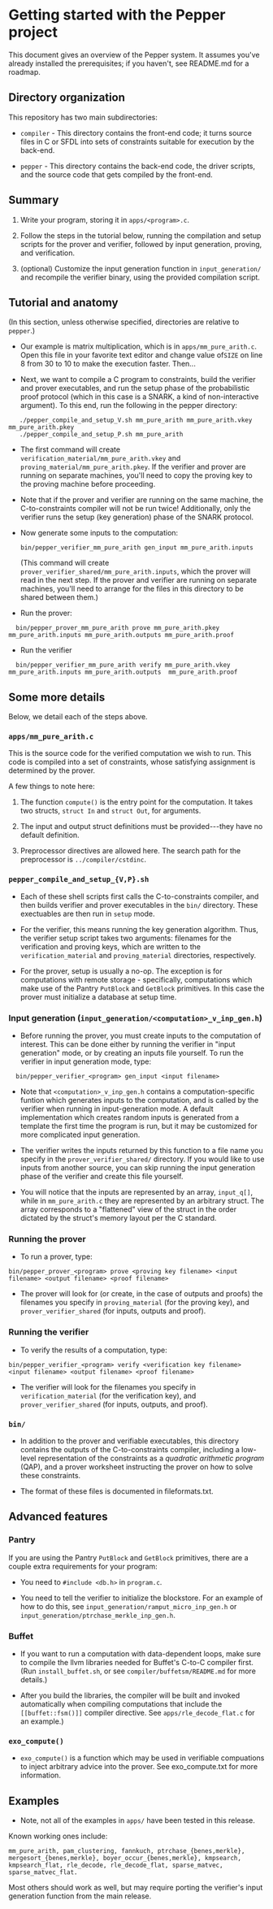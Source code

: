 # Getting started with the Pepper project #

This document gives an overview of the Pepper system. It
assumes you've already installed the prerequisites; if you haven't, see
README.md for a roadmap.

## Directory organization ##

This repository has two main subdirectories:

* `compiler` - This directory contains the front-end code; it turns source
  files in C or SFDL into sets of constraints suitable for execution by the
  back-end.

* `pepper` - This directory contains the back-end code, the driver scripts, and
  the source code that gets compiled by the front-end.

## Summary ##

1. Write your program, storing it in `apps/<program>.c`.

2. Follow the steps in the tutorial below, running the compilation and setup
   scripts for the prover and verifier, followed by input generation,
   proving, and verification.

3. (optional) Customize the input generation function in
   `input_generation/` and recompile the verifier binary, using the
   provided compilation script.

## Tutorial and anatomy ##

(In this section, unless otherwise specified, directories are relative to `pepper`.)

* Our example is matrix multiplication, which is in 
  `apps/mm_pure_arith.c`.  Open this file in your favorite text editor
  and change value of`SIZE` on line 8 from 30 to 10 to make the
  execution faster. Then...

* Next, we want to compile a C program to constraints, build the
  verifier and prover
  executables, and run the setup phase of the probabilistic proof
  protocol (which in this case is a SNARK, a kind of non-interactive
  argument). To this end, run the following in the pepper directory:


```
   ./pepper_compile_and_setup_V.sh mm_pure_arith mm_pure_arith.vkey mm_pure_arith.pkey
   ./pepper_compile_and_setup_P.sh mm_pure_arith
```

* The first command will create
  `verification_material/mm_pure_arith.vkey` and
  `proving_material/mm_pure_arith.pkey`. If the verifier and prover
  are running on separate machines, you'll need to copy the proving
  key to the proving machine before proceeding.

* Note that if the prover and verifier are running on the same
  machine, the C-to-constraints compiler will not be run twice!
  Additionally, only the verifier runs the setup (key generation)
  phase of the SNARK protocol.

* Now generate some inputs to the computation:
  ```
  bin/pepper_verifier_mm_pure_arith gen_input mm_pure_arith.inputs
  ```

  (This command will create
  `prover_verifier_shared/mm_pure_arith.inputs`, which the prover will
  read in the next step. If the prover and verifier are running on
  separate machines, you'll need to arrange for the files in this
  directory to be shared between them.)

* Run the prover:

```
  bin/pepper_prover_mm_pure_arith prove mm_pure_arith.pkey mm_pure_arith.inputs mm_pure_arith.outputs mm_pure_arith.proof
```

* Run the verifier

```
  bin/pepper_verifier_mm_pure_arith verify mm_pure_arith.vkey mm_pure_arith.inputs mm_pure_arith.outputs  mm_pure_arith.proof
 ```

## Some more details ##

Below, we detail each of the steps above.

### `apps/mm_pure_arith.c` ###

This is the source code for the verified computation we wish to run. This
code is compiled into a set of constraints, whose satisfying assignment
is determined by the prover.

A few things to note here:

1. The function `compute()` is the entry point for the computation. It takes two
   structs, `struct In` and `struct Out`, for arguments.

2. The input and output struct definitions must be provided---they have no
   default definition.

3. Preprocessor directives are allowed here. The search path for the preprocessor
   is `../compiler/cstdinc`.

### `pepper_compile_and_setup_{V,P}.sh` ###

* Each of these shell scripts first calls the C-to-constraints compiler,
and then builds verifier and prover executables in the `bin/`
directory. These exectuables are then run in `setup` mode.

* For the verifier, this means running the key generation
algorithm. Thus, the verifier setup script takes two arguments:
filenames for the verification and proving keys, which are written to
the `verification_material` and `proving_material` directories,
respectively.

* For the prover, setup is usually a no-op. The exception is for
computations with remote storage - specifically, computations which
make use of the Pantry `PutBlock` and `GetBlock` primitives. In this
case the prover must initialize a database at setup time.

### Input generation (`input_generation/<computation>_v_inp_gen.h`) ###

* Before running the prover, you must create inputs to the computation
of interest. This can be done either by running the verifier in "input
generation" mode, or by creating an inputs file yourself. To run the
verifier in input generation mode, type:

```
  bin/pepper_verifier_<program> gen_input <input filename>
```

* Note that `<computation>_v_inp_gen.h` contains a computation-specific
funtion which generates inputs to the computation, and is called by
the verifier when running in input-generation mode. A default
implementation which creates random inputs is generated from a
template the first time the program is run, but it may be customized
for more complicated input generation.

* The verifier writes the inputs returned by this function to a file
name you specify in the `prover_verifier_shared/` directory. If you
would like to use inputs from another source, you can skip running the
input generation phase of the verifier and create this file yourself.

* You will notice that the inputs are represented by an array, `input_q[]`,
while in `mm_pure_arith.c` they are represented by an arbitrary struct. The
array corresponds to a "flattened" view of the struct in the order dictated
by the struct's memory layout per the C standard.

### Running the prover ###

* To run a prover, type:

```
bin/pepper_prover_<program> prove <proving key filename> <input filename> <output filename> <proof filename>
```

 * The prover will look for (or create, in the case of outputs and
 proofs) the filenames you specify in `proving_material` (for the
 proving key), and `prover_verifier_shared` (for inputs, outputs and
 proof).

### Running the verifier ###

 * To verify the results of a computation, type:

```
bin/pepper_verifier_<program> verify <verification key filename> <input filename> <output filename> <proof filename>
```

 * The verifier will look for the filenames you specify in
`verification_material` (for the verification key), and
`prover_verifier_shared` (for inputs, outputs, and proof).

### `bin/` ###

 * In addition to the prover and verifiable executables, this
directory contains the outputs of the C-to-constraints compiler,
including a low-level representation of the constraints as a
*quadratic arithmetic program* (QAP), and a prover worksheet
instructing the prover on how to solve these constraints.

* The format of these files is documented in fileformats.txt.

## Advanced features ##

### Pantry ###

If you are using the Pantry `PutBlock` and `GetBlock` primitives, there are
a couple extra requirements for your program:

* You need to `#include <db.h>` in `program.c`.

* You need to tell the verifier to initialize the blockstore. For an
  example of how to do this, see
  `input_generation/ramput_micro_inp_gen.h` or
  `input_generation/ptrchase_merkle_inp_gen.h`.

### Buffet ###

 * If you want to run a computation with data-dependent loops, make sure
to compile the llvm libraries needed for Buffet's C-to-C compiler
first. (Run `install_buffet.sh`, or see `compiler/buffetsm/README.md`
for more details.)

 * After you build the libraries, the compiler will be built and invoked
automatically when compiling computations that include the
`[[buffet::fsm()]]` compiler directive. See `apps/rle_decode_flat.c` for
an example.)


### `exo_compute()` ###

* `exo_compute()` is a function which may be used in verifiable
compuations to inject arbitrary advice into the prover. See
exo_compute.txt for more information.

## Examples ##

* Note, not all of the examples in `apps/` have been tested in this
  release.

Known working ones include:

`mm_pure_arith, pam_clustering, fannkuch, ptrchase_{benes,merkle},
mergesort_{benes,merkle}, boyer_occur_{benes,merkle}, kmpsearch,
kmpsearch_flat, rle_decode, rle_decode_flat, sparse_matvec,
sparse_matvec_flat.`

Most others should work as well, but may require porting the
verifier's input generation function from the main release.
